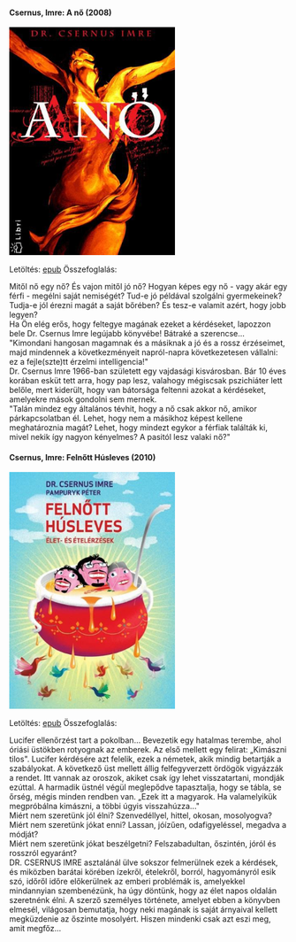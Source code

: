#### <a name="id_16">Csernus, Imre: A nő (2008)</a>
<img src="https://github.com/BercziSandor/calibre_lib/raw/main/Csernus%2C%20Imre/A%20no%20%2816%29/cover.jpg" alt="cover" width="300"/>

Letöltés: [epub](https://github.com/BercziSandor/calibre_lib/raw/main/Csernus%2C%20Imre/A%20no%20%2816%29/A%20no%20-%20Csernus%2C%20Imre.epub)
Összefoglalás:
<p class="description">Mitől nő egy nő? És vajon mitől jó nő? Hogyan képes egy nő - vagy akár egy férfi - megélni saját nemiségét? Tud-e jó példával szolgálni gyermekeinek? Tudja-e jól érezni magát a saját bőrében? És tesz-e valamit azért, hogy jobb legyen?<br>Ha Ön elég erős, hogy feltegye magának ezeket a kérdéseket, lapozzon bele Dr. Csernus Imre legújabb könyvébe! Bátraké a szerencse...<br>"Kimondani hangosan magamnak és a másiknak a jó és a rossz érzéseimet, majd mindennek a következményeit napról-napra következetesen vállalni: ez a fejle(szte)tt érzelmi intelligencia!"<br>Dr. Csernus Imre 1966-ban született egy vajdasági kisvárosban. Bár 10 éves korában esküt tett arra, hogy pap lesz, valahogy mégiscsak pszichiáter lett belőle, mert kiderült, hogy van bátorsága feltenni azokat a kérdéseket, amelyekre mások gondolni sem mernek.<br>"Talán mindez egy általános tévhit, hogy a nő csak akkor nő, amikor párkapcsolatban él. Lehet, hogy nem a másikhoz képest kellene meghatároznia magát? Lehet, hogy mindezt egykor a férfiak találták ki, mivel nekik így nagyon kényelmes? A pasitól lesz valaki nő?"</p>

#### <a name="id_378">Csernus, Imre: Felnőtt Húsleves (2010)</a>
<img src="https://github.com/BercziSandor/calibre_lib/raw/main/Csernus%2C%20Imre/Felnott%20Husleves%20%28378%29/cover.jpg" alt="cover" width="300"/>

Letöltés: [epub](https://github.com/BercziSandor/calibre_lib/raw/main/Csernus%2C%20Imre/Felnott%20Husleves%20%28378%29/Felnott%20Husleves%20-%20Csernus%2C%20Imre.epub)
Összefoglalás:
<p class="description">Lucifer ellenőrzést tart a pokolban... Bevezetik egy hatalmas terembe, ahol óriási üstökben rotyognak az emberek. Az első mellett egy felirat: „Kimászni tilos". Lucifer kérdésére azt felelik, ezek a németek, akik mindig betartják a szabályokat. A következő üst mellett állig felfegyverzett ördögök vigyázzák a rendet. Itt vannak az oroszok, akiket csak így lehet visszatartani, mondják ezúttal. A harmadik üstnél végül meglepődve tapasztalja, hogy se tábla, se őrség, mégis minden rendben van. „Ezek itt a magyarok. Ha valamelyikük megpróbálna kimászni, a többi úgyis visszahúzza..."<br>Miért nem szeretünk jól élni? Szenvedéllyel, hittel, okosan, mosolyogva?<br>Miért nem szeretünk jókat enni? Lassan, jóízűen, odafigyeléssel, megadva a módját?<br>Miért nem szeretünk jókat beszélgetni? Felszabadultan, őszintén, jóról és rosszról egyaránt?<br>DR. CSERNUS IMRE asztalánál ülve sokszor felmerülnek ezek a kérdések, és miközben barátai körében ízekről, ételekről, borról, hagyományról esik szó, időről időre előkerülnek az emberi problémák is, amelyekkel mindannyian szembenézünk, ha úgy döntünk, hogy az élet napos oldalán szeretnénk élni. A szerző személyes története, amelyet ebben a könyvben elmesél, világosan bemutatja, hogy neki magának is saját árnyaival kellett megküzdenie az őszinte mosolyért. Hiszen mindenki csak azt eszi meg, amit megfőz...</p>

